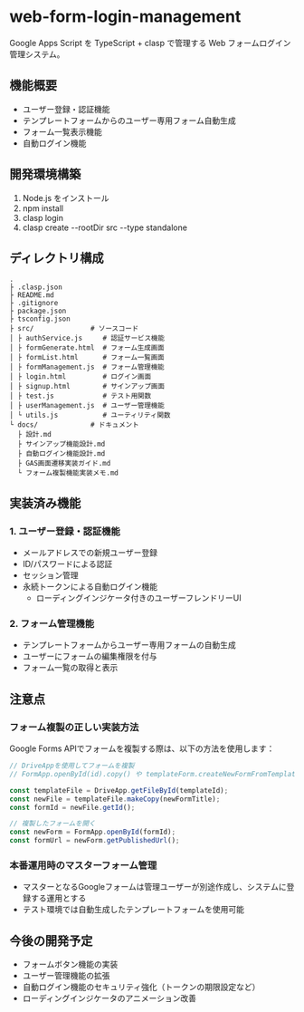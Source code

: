 # web-form-login-management

Google Apps Script を TypeScript + clasp で管理する Web フォームログイン管理システム。

## 機能概要

- ユーザー登録・認証機能
- テンプレートフォームからのユーザー専用フォーム自動生成
- フォーム一覧表示機能
- 自動ログイン機能

## 開発環境構築

1. Node.js をインストール
2. npm install
3. clasp login
4. clasp create --rootDir src --type standalone

## ディレクトリ構成

```
.
├ .clasp.json
├ README.md
├ .gitignore
├ package.json
├ tsconfig.json
├ src/              # ソースコード
│ ├ authService.js     # 認証サービス機能
│ ├ formGenerate.html  # フォーム生成画面
│ ├ formList.html      # フォーム一覧画面
│ ├ formManagement.js  # フォーム管理機能
│ ├ login.html         # ログイン画面
│ ├ signup.html        # サインアップ画面
│ ├ test.js            # テスト用関数
│ ├ userManagement.js  # ユーザー管理機能
│ └ utils.js           # ユーティリティ関数
└ docs/             # ドキュメント
  ├ 設計.md
  ├ サインアップ機能設計.md
  ├ 自動ログイン機能設計.md
  ├ GAS画面遷移実装ガイド.md
  └ フォーム複製機能実装メモ.md
```

## 実装済み機能

### 1. ユーザー登録・認証機能
- メールアドレスでの新規ユーザー登録
- ID/パスワードによる認証
- セッション管理
- 永続トークンによる自動ログイン機能
  - ローディングインジケータ付きのユーザーフレンドリーUI

### 2. フォーム管理機能
- テンプレートフォームからユーザー専用フォームの自動生成
- ユーザーにフォームの編集権限を付与
- フォーム一覧の取得と表示

## 注意点

### フォーム複製の正しい実装方法

Google Forms APIでフォームを複製する際は、以下の方法を使用します：

```javascript
// DriveAppを使用してフォームを複製
// FormApp.openById(id).copy() や templateForm.createNewFormFromTemplate() は存在しない

const templateFile = DriveApp.getFileById(templateId);
const newFile = templateFile.makeCopy(newFormTitle);
const formId = newFile.getId();

// 複製したフォームを開く
const newForm = FormApp.openById(formId);
const formUrl = newForm.getPublishedUrl();
```

### 本番運用時のマスターフォーム管理

- マスターとなるGoogleフォームは管理ユーザーが別途作成し、システムに登録する運用とする
- テスト環境では自動生成したテンプレートフォームを使用可能

## 今後の開発予定

- フォームボタン機能の実装
- ユーザー管理機能の拡張
- 自動ログイン機能のセキュリティ強化（トークンの期限設定など）
- ローディングインジケータのアニメーション改善
